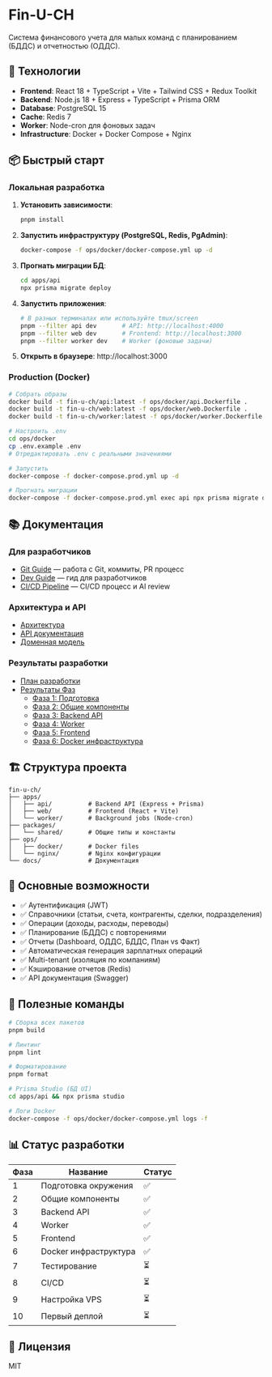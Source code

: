 # Fin-U-CH

Система финансового учета для малых команд с планированием (БДДС) и отчетностью (ОДДС).

## 🚀 Технологии

- **Frontend**: React 18 + TypeScript + Vite + Tailwind CSS + Redux Toolkit
- **Backend**: Node.js 18 + Express + TypeScript + Prisma ORM
- **Database**: PostgreSQL 15
- **Cache**: Redis 7
- **Worker**: Node-cron для фоновых задач
- **Infrastructure**: Docker + Docker Compose + Nginx

## 📦 Быстрый старт

### Локальная разработка

1. **Установить зависимости**:

   ```bash
   pnpm install
   ```

2. **Запустить инфраструктуру (PostgreSQL, Redis, PgAdmin)**:

   ```bash
   docker-compose -f ops/docker/docker-compose.yml up -d
   ```

3. **Прогнать миграции БД**:

   ```bash
   cd apps/api
   npx prisma migrate deploy
   ```

4. **Запустить приложения**:

   ```bash
   # В разных терминалах или используйте tmux/screen
   pnpm --filter api dev       # API: http://localhost:4000
   pnpm --filter web dev       # Frontend: http://localhost:3000
   pnpm --filter worker dev    # Worker (фоновые задачи)
   ```

5. **Открыть в браузере**: http://localhost:3000

### Production (Docker)

```bash
# Собрать образы
docker build -t fin-u-ch/api:latest -f ops/docker/api.Dockerfile .
docker build -t fin-u-ch/web:latest -f ops/docker/web.Dockerfile .
docker build -t fin-u-ch/worker:latest -f ops/docker/worker.Dockerfile .

# Настроить .env
cd ops/docker
cp .env.example .env
# Отредактировать .env с реальными значениями

# Запустить
docker-compose -f docker-compose.prod.yml up -d

# Прогнать миграции
docker-compose -f docker-compose.prod.yml exec api npx prisma migrate deploy
```

## 📚 Документация

### Для разработчиков

- [Git Guide](docs/GIT_GUIDE.md) — работа с Git, коммиты, PR процесс
- [Dev Guide](docs/DEV_GUIDE.md) — гид для разработчиков
- [CI/CD Pipeline](docs/CI_CD.md) — CI/CD процесс и AI review

### Архитектура и API

- [Архитектура](docs/ARCHITECTURE.md)
- [API документация](docs/API.md)
- [Доменная модель](docs/DOMAIN_MODEL.md)

### Результаты разработки

- [План разработки](docs/IMPLEMENTATION_ROADMAP.md)
- [Результаты Фаз](docs/)
  - [Фаза 1: Подготовка](docs/PHASE1_RESULTS.md)
  - [Фаза 2: Общие компоненты](docs/PHASE2_RESULTS.md)
  - [Фаза 3: Backend API](docs/PHASE3_RESULTS.md)
  - [Фаза 4: Worker](docs/PHASE4_RESULTS.md)
  - [Фаза 5: Frontend](docs/PHASE5_RESULTS.md)
  - [Фаза 6: Docker инфраструктура](docs/PHASE6_RESULTS.md)

## 🏗️ Структура проекта

```
fin-u-ch/
├── apps/
│   ├── api/          # Backend API (Express + Prisma)
│   ├── web/          # Frontend (React + Vite)
│   └── worker/       # Background jobs (Node-cron)
├── packages/
│   └── shared/       # Общие типы и константы
├── ops/
│   ├── docker/       # Docker files
│   └── nginx/        # Nginx конфигурации
└── docs/             # Документация
```

## 🎯 Основные возможности

- ✅ Аутентификация (JWT)
- ✅ Справочники (статьи, счета, контрагенты, сделки, подразделения)
- ✅ Операции (доходы, расходы, переводы)
- ✅ Планирование (БДДС) с повторениями
- ✅ Отчеты (Dashboard, ОДДС, БДДС, План vs Факт)
- ✅ Автоматическая генерация зарплатных операций
- ✅ Multi-tenant (изоляция по компаниям)
- ✅ Кэширование отчетов (Redis)
- ✅ API документация (Swagger)

## 🔧 Полезные команды

```bash
# Сборка всех пакетов
pnpm build

# Линтинг
pnpm lint

# Форматирование
pnpm format

# Prisma Studio (БД UI)
cd apps/api && npx prisma studio

# Логи Docker
docker-compose -f ops/docker/docker-compose.yml logs -f
```

## 📊 Статус разработки

| Фаза | Название              | Статус |
| ---- | --------------------- | ------ |
| 1    | Подготовка окружения  | ✅     |
| 2    | Общие компоненты      | ✅     |
| 3    | Backend API           | ✅     |
| 4    | Worker                | ✅     |
| 5    | Frontend              | ✅     |
| 6    | Docker инфраструктура | ✅     |
| 7    | Тестирование          | ⏳     |
| 8    | CI/CD                 | ⏳     |
| 9    | Настройка VPS         | ⏳     |
| 10   | Первый деплой         | ⏳     |

## 📝 Лицензия

MIT
